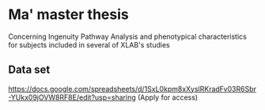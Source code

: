 # Ma' master thesis
Concerning Ingenuity Pathway Analysis and phenotypical characteristics for subjects included in several of XLAB's studies
## Data set
https://docs.google.com/spreadsheets/d/1SxL0kpm8xXyslRKradFv03R6Sbr-YUkx09jOVW8RF8E/edit?usp=sharing
(Apply for access)
